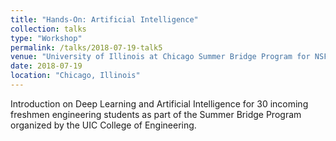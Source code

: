 ```yaml
---
title: "Hands-On: Artificial Intelligence"
collection: talks
type: "Workshop"
permalink: /talks/2018-07-19-talk5
venue: "University of Illinois at Chicago Summer Bridge Program for NSF S-STEM Scholars"
date: 2018-07-19
location: "Chicago, Illinois"
---
```


Introduction on Deep Learning and Artificial Intelligence for 30 incoming freshmen engineering students as part of the Summer Bridge Program organized by the UIC College of Engineering. 